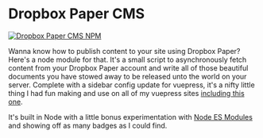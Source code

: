 # Dropbox Paper CMS

[![Dropbox Paper CMS NPM](/dropbox-paper-cms.png)](https://www.npmjs.com/package/dropbox-paper-cms)

Wanna know how to publish content to your site using Dropbox Paper? Here's a node module for that. It's a small script to asynchronously fetch content from your Dropbox Paper account and write all of those beautiful documents you have stowed away to be released unto the world on your server. Complete with a sidebar config update for vuepress, it's a nifty little thing I had fun making and use on all of my vuepress sites [including this one](https://github.com/Pterobyte/houkasaurus).

It's built in Node with a little bonus experimentation with [Node ES Modules](https://nodejs.org/api/esm.html#esm_ecmascript_modules) and showing off as many badges as I could find.
